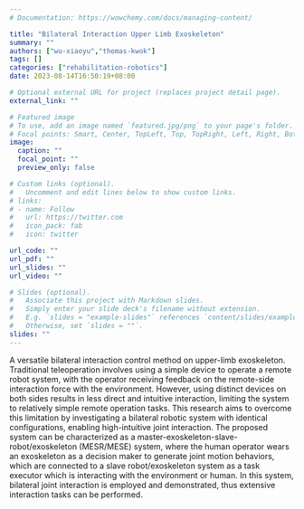 ```yaml
---
# Documentation: https://wowchemy.com/docs/managing-content/

title: "Bilateral Interaction Upper Limb Exoskeleton"
summary: ""
authors: ["wu-xiaoyu","thomas-kwok"]
tags: []
categories: ["rehabilitation-robotics"]
date: 2023-08-14T16:50:19+08:00

# Optional external URL for project (replaces project detail page).
external_link: ""

# Featured image
# To use, add an image named `featured.jpg/png` to your page's folder.
# Focal points: Smart, Center, TopLeft, Top, TopRight, Left, Right, BottomLeft, Bottom, BottomRight.
image:
  caption: ""
  focal_point: ""
  preview_only: false

# Custom links (optional).
#   Uncomment and edit lines below to show custom links.
# links:
# - name: Follow
#   url: https://twitter.com
#   icon_pack: fab
#   icon: twitter

url_code: ""
url_pdf: ""
url_slides: ""
url_video: ""

# Slides (optional).
#   Associate this project with Markdown slides.
#   Simply enter your slide deck's filename without extension.
#   E.g. `slides = "example-slides"` references `content/slides/example-slides.md`.
#   Otherwise, set `slides = ""`.
slides: ""
---
```


A versatile bilateral interaction control method on upper-limb exoskeleton. Traditional teleoperation involves using a simple device to operate a remote robot system, with the operator receiving feedback on the remote-side interaction force with the environment. However, using distinct devices on both sides results in less direct and intuitive interaction, limiting the system to relatively simple remote operation tasks. This research aims to overcome this limitation by investigating a bilateral robotic system with identical configurations, enabling high-intuitive joint interaction. The proposed system can be characterized as a master-exoskeleton-slave-robot/exoskeleton (MESR/MESE) system, where the human operator wears an exoskeleton as a decision maker to generate joint motion behaviors, which are connected to a slave robot/exoskeleton system as a task executor which is interacting with the environment or human. In this system, bilateral joint interaction is employed and demonstrated, thus extensive interaction tasks can be performed.
